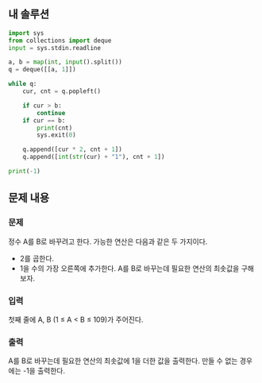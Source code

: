 ## 내 솔루션
```python
import sys
from collections import deque
input = sys.stdin.readline

a, b = map(int, input().split())
q = deque([[a, 1]])

while q:
    cur, cnt = q.popleft()

    if cur > b:
        continue
    if cur == b:
        print(cnt)
        sys.exit(0)

    q.append([cur * 2, cnt + 1])
    q.append([int(str(cur) + "1"), cnt + 1])

print(-1)
```

## 문제 내용
### 문제
정수 A를 B로 바꾸려고 한다. 가능한 연산은 다음과 같은 두 가지이다.

- 2를 곱한다.
- 1을 수의 가장 오른쪽에 추가한다. 
A를 B로 바꾸는데 필요한 연산의 최솟값을 구해보자.

### 입력
첫째 줄에 A, B (1 ≤ A < B ≤ 109)가 주어진다.

### 출력
A를 B로 바꾸는데 필요한 연산의 최솟값에 1을 더한 값을 출력한다. 만들 수 없는 경우에는 -1을 출력한다.